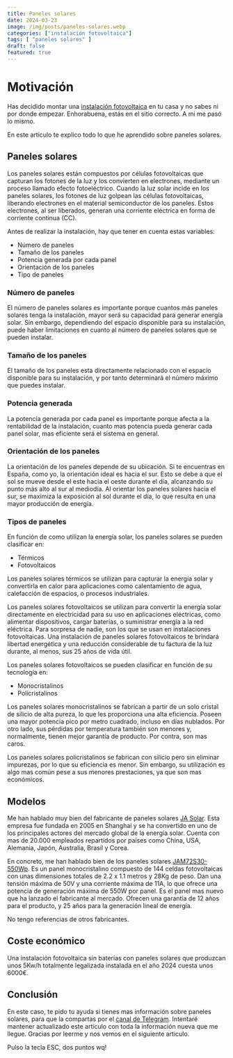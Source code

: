 ```yaml
---
title: Paneles solares
date: 2024-03-23
image: /img/posts/paneles-solares.webp
categories: ["instalación fotovoltaica"]
tags: [ "paneles solares" ]
draft: false
featured: true
---
```


# Motivación

Has decidido montar una [instalación fotovoltaica](/post/2024/instalacion-fotovoltaica) en tu casa y no sabes ni por donde empezar. Enhorabuena, estás en el sitio correcto. A mi me pasó lo mismo.

En este articulo te explico todo lo que he aprendido sobre paneles solares.

## Paneles solares

Los paneles solares están compuestos por células fotovoltaicas que capturan los fotones de la luz y los convierten en electrones, mediante un proceso llamado efecto fotoeléctrico. Cuando la luz solar incide en los paneles solares, los fotones de luz golpean las células fotovoltaicas, liberando electrones en el material semiconductor de los paneles. Estos electrones, al ser liberados, generan una corriente eléctrica en forma de corriente continua (CC).

Antes de realizar la instalación, hay que tener en cuenta estas variables:

- Número de paneles
- Tamaño de los paneles
- Potencia generada por cada panel
- Orientación de los paneles
- Tipo de paneles

### Número de paneles

El número de paneles solares es importante porque cuantos más paneles solares tenga la instalación, mayor será su capacidad para generar energía solar. Sin embargo, dependiendo del espacio disponible para su instalación, puede haber limitaciones en cuanto al número de paneles solares que se pueden instalar.

### Tamaño de los paneles

El tamaño de los paneles esta directamente relacionado con el espacio disponible para su instalación, y por tanto determinará el número máximo que puedes instalar.

### Potencia generada

La potencia generada por cada panel es importante porque afecta a la rentabilidad de la instalación, cuanto mas potencia pueda generar cada panel solar, mas eficiente será el sistema en general.

### Orientación de los paneles

La orientación de los paneles depende de su ubicación. Si te encuentras en España, como yo, la orientación ideal es hacia el sur. Esto se debe a que el sol se mueve desde el este hacia el oeste durante el día, alcanzando su punto más alto al sur al mediodía. Al orientar los paneles solares hacia el sur, se maximiza la exposición al sol durante el día, lo que resulta en una mayor producción de energía.

### Tipos de paneles

En función de como utilizan la energía solar, los paneles solares se pueden clasificar en:

- Térmicos
- Fotovoltaicos

Los paneles solares térmicos se utilizan para capturar la energía solar y convertirla en calor para aplicaciones como calentamiento de agua, calefacción de espacios, o procesos industriales.

Los paneles solares fotovoltaicos se utilizan para convertir la energía solar directamente en electricidad para su uso en aplicaciones eléctricas, como alimentar dispositivos, cargar baterías, o suministrar energía a la red eléctrica. Para sorpresa de nadie, son los que se usan en instalaciones fotovoltaicas. Una instalación de paneles solares fotovoltaicos te brindará libertad energética y una reducción considerable de tu factura de la luz durante, al menos, sus 25 años de vida útil.

Los paneles solares fotovoltaicos se pueden clasificar en función de su tecnología en:

- Monocristalinos
- Policristalinos

Los paneles solares monocristalinos se fabrican a partir de un solo cristal de silicio de alta pureza, lo que les proporciona una alta eficiencia. Poseen una mayor potencia pico por metro cuadrado, incluso en días nublados. Por otro lado, sus pérdidas por temperatura también son menores y, normalmente, tienen mejor garantía de producto. Por contra, son mas caros.

Los paneles solares policristalinos se fabrican con silicio pero sin eliminar impurezas, por lo que su eficiencia es menor. Sin embargo, su utilización es algo mas común pese a sus menores prestaciones, ya que son mas económicos.

## Modelos

Me han hablado muy bien del fabricante de paneles solares [JA Solar](https://www.jasolar.com/html/en/). Esta empresa fue fundada en 2005 en Shanghai y se ha convertido en uno de los principales actores del mercado global de la energía solar. Cuenta con mas de 20.000 empleados repartidos por países como China, USA, Alemania, Japón, Australia, Brasil y Corea.

En concreto, me han hablado bien de los paneles solares [JAM72S30-550Wp](https://www.jasolar.com/uploadfile/2021/0706/20210706053524693.pdf). Es un panel monocristalino compuesto de 144 celdas fotovoltaicas con unas dimensiones totales de 2.2 x 1.1 metros y 28Kg de peso. Dan una tensión máxima de 50V y una corriente máxima de 11A, lo que ofrece una potencia de generación máxima de 550W por panel. Es el panel mas nuevo que ha lanzado el fabricante al mercado. Ofrecen una garantía de 12 años para el producto, y 25 años para la generación lineal de energía.

No tengo referencias de otros fabricantes.

## Coste económico

Una instalación fotovoltaica sin baterías con paneles solares que produzcan unos 5Kw/h totalmente legalizada instalada en el año 2024 cuesta unos 6000€.

## Conclusión

En este caso, te pido tu ayuda si tienes mas información sobre paneles solares, para que la compartas por el [canal de Telegram](https://t.me/lateclaescape). Intentaré mantener actualizado este artículo con toda la información nueva que me llegue. Gracias por leerme y nos vemos en el siguiente articulo.

Pulso la tecla ESC, dos puntos wq!

